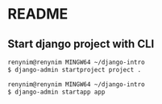 # README

## Start django project with CLI

```bash
renynim@renynim MINGW64 ~/django-intro
$ django-admin startproject project .

renynim@renynim MINGW64 ~/django-intro
$ django-admin startapp app
```

